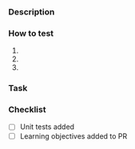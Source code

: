 ### Description

<!--- What Why How... you made this change --->

### How to test

<!--- Steps on how to test this change  --->

1.
2.
3.

### Task

<!--- Task link from ClickUp (found on the right through Copy link)--->

### Checklist

<!--- X off relevant items for this change --->

- [ ] Unit tests added
- [ ] Learning objectives added to PR

<!---
- Don't forget to add learning objectives to the PR: https://docs.github.com/en/issues/using-labels-and-milestones-to-track-work/managing-labels#applying-a-label

- Don't forget to add a reviewer on the right, and yourself as the assignee
--->
